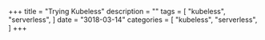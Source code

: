 +++
title = "Trying Kubeless"
description = ""
tags = [
    "kubeless",
    "serverless",
]
date = "3018-03-14"
categories = [
    "kubeless",
    "serverless",
]
+++
